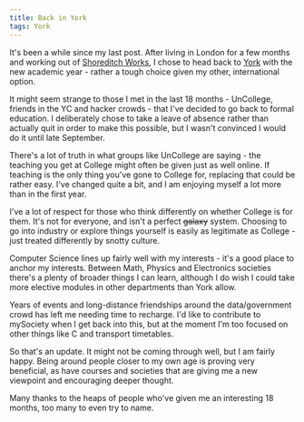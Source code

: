 ```yaml
---
title: Back in York
tags: York
---
```

It's been a while since my last post. After living in London for a few months and working out of [Shoreditch Works](http://shoreditchworks.com), I chose to head back to [York](http://www.cs.york.ac.uk) with the new academic year - rather a tough choice given my other, international option.
<!--more-->

It might seem strange to those I met in the last 18 months - UnCollege, friends in the YC and hacker crowds - that I've decided to go back to formal education. I deliberately chose to take a leave of absence rather than actually quit in order to make this possible, but I wasn't convinced I would do it until late September.

There's a lot of truth in what groups like UnCollege are saying - the teaching you get at College might often be given just as well online. If teaching is the only thing you've gone to College for, replacing that could be rather easy. I've changed quite a bit, and I am enjoying myself a lot more than in the first year.

I've a lot of respect for those who think differently on whether College is for them. It's not for everyone, and isn't a perfect <s>galaxy</s> system. Choosing to go into industry or explore things yourself is easily as legitimate as College - just treated differently by snotty culture.

Computer Science lines up fairly well with my interests - it's a good place to anchor my interests. Between Math, Physics and Electronics societies there's a plenty of broader things I can learn, although I do wish I could take more elective modules in other departments than York allow.

Years of events and long-distance friendships around the data/government crowd has left me needing time to recharge. I'd like to contribute to mySociety when I get back into this, but at the moment I'm too focused on other things like C and transport timetables.

<!--I've slowly become aware of tragedies littering some areas around hacking and governance. I'd be lying if I said it wasn't unnerving to realise how simple SQL Injections or a scraping bot can make areas of government determined to ruin your life. I'm hoping to chat a lot more about this come December at [30C3](https://events.ccc.de/congress/2013/) in Hamburg - hope to see you there.-->

So that's an update. It might not be coming through well, but I am fairly happy. Being around people closer to my own age is proving very beneficial, as have courses and societies that are giving me a new viewpoint and encouraging deeper thought.

Many thanks to the heaps of people who've given me an interesting 18 months, too many to even try to name.
